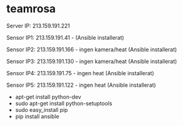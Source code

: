 # teamrosa

Server IP: 213.159.191.221

Sensor IP1: 213.159.191.41 - (Ansible installerat)

Sensor IP2: 213.159.191.166 - ingen kamera/heat (Ansible installerat)

Sensor IP3: 213.159.191.130 - ingen kamera/heat (Ansible installerat) 

Sensor IP4: 213.159.191.75 - ingen heat (Ansible installerat)

Sensor IP5: 213.159.191.122 - ingen heat (Ansible installerat)




- apt-get install python-dev
- sudo apt-get install python-setuptools
- sudo easy_install pip
- pip install ansible
